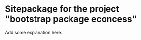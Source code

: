 Sitepackage for the project "bootstrap package econcess"
==============================================================

Add some explanation here.
